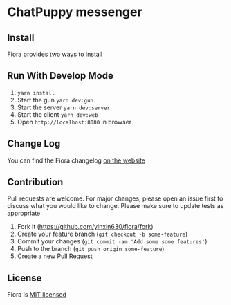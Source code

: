 # ChatPuppy messenger

## Install

Fiora provides two ways to install

## Run With Develop Mode
1. <code>yarn install</code>
2. Start the gun <code>yarn dev:gun</code>
3. Start the server <code>yarn dev:server</code>
4. Start the client <code>yarn dev:web</code>
5. Open <code>http://localhost:8080</code> in browser


## Change Log

You can find the Fiora changelog [on the website](https://yinxin630.github.io/fiora/docs/changelog)

## Contribution

Pull requests are welcome. For major changes, please open an issue first to discuss what you would like to change. Please make sure to update tests as appropriate

1. Fork it (<https://github.com/yinxin630/fiora/fork>)
2. Create your feature branch (`git checkout -b some-feature`)
3. Commit your changes (`git commit -am 'Add some some features'`)
4. Push to the branch (`git push origin some-feature`)
5. Create a new Pull Request

## License

Fiora is [MIT licensed](./LICENSE)
